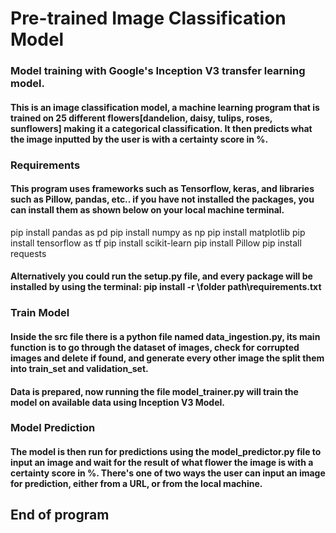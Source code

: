 # Pre-trained Image Classification Model

### Model training with Google's Inception V3 transfer learning model.

#### This is an image classification model, a machine learning program that is trained on 25 different flowers[dandelion, daisy, tulips, roses, sunflowers] making it a categorical classification. It then predicts what the image inputted by the user is with a certainty score in %.

### Requirements 

#### This program uses frameworks such as Tensorflow, keras, and libraries such as Pillow, pandas, etc.. if you have not installed the packages, you can install them as shown below on your local machine terminal.

pip install pandas as pd
pip install numpy as np
pip install matplotlib
pip install tensorflow as tf
pip install scikit-learn
pip install Pillow
pip install requests

#### Alternatively you could run the setup.py file, and every package will be installed by using the terminal: pip install -r \folder path\requirements.txt

### Train Model

#### Inside the src file there is a python file named data_ingestion.py, its main function is to go through the dataset of images, check for corrupted images and delete if found, and generate every other image the split them into train_set and validation_set.

#### Data is prepared, now running the file model_trainer.py will train the model on available data using Inception V3 Model.

### Model Prediction

#### The model is then run for predictions using the model_predictor.py file to input an image and wait for the result of what flower the image is with a certainty score in %. There's one of two ways the user can input an image for prediction, either from a URL, or from the local machine.

## End of program
